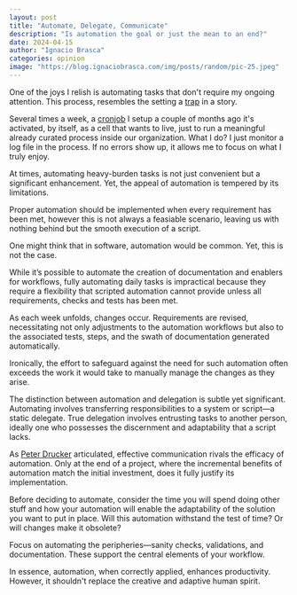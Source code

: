 ```yaml
---
layout: post
title: "Automate, Delegate, Communicate"
description: "Is automation the goal or just the mean to an end?"
date: 2024-04-15
author: "Ignacio Brasca"
categories: opinion
image: "https://blog.ignaciobrasca.com/img/posts/random/pic-25.jpeg"
---
```


One of the joys I relish is automating tasks that don't require my ongoing attention. This process, resembles the setting a [trap](https://en.wikipedia.org/wiki/Deathtrap_(plot_device)) in a story.

Several times a week, a [cronjob](https://en.wikipedia.org/wiki/Cron) I setup a couple of months ago it's activated, by itself, as a cell that wants to live, just to run a meaningful already curated process inside our organization. What I do? I just monitor a log file in the process. If no errors show up, it allows me to focus on what I truly enjoy.

At times, automating heavy-burden tasks is not just convenient but a significant enhancement. Yet, the appeal of automation is tempered by its limitations.

Proper automation should be implemented when every requirement has been met, however this is not always a feasiable scenario, leaving us with nothing behind but the smooth execution of a script. 

One might think that in software, automation would be common. Yet, this is not the case.

While it’s possible to automate the creation of documentation and enablers for workflows, fully automating daily tasks is impractical because they require a flexibility that scripted automation cannot provide unless all requirements, checks and tests has been met.

As each week unfolds, changes occur. Requirements are revised, necessitating not only adjustments to the automation workflows but also to the associated tests, steps, and the swath of documentation generated automatically.

Ironically, the effort to safeguard against the need for such automation often exceeds the work it would take to manually manage the changes as they arise.

The distinction between automation and delegation is subtle yet significant. Automating involves transferring responsibilities to a system or script—a static delegate. True delegation involves entrusting tasks to another person, ideally one who possesses the discernment and adaptability that a script lacks.

As [Peter Drucker](https://hbr.org/2002/08/the-discipline-of-innovation) articulated, effective communication rivals the efficacy of automation. Only at the end of a project, where the incremental benefits of automation match the initial investment, does it fully justify its implementation.

Before deciding to automate, consider the time you will spend doing other stuff and how your automation will enable the adaptability of the solution you want to put in place. Will this automation withstand the test of time? Or will changes make it obsolete?

Focus on automating the peripheries—sanity checks, validations, and documentation. These support the central elements of your workflow.

In essence, automation, when correctly applied, enhances productivity. However, it shouldn't replace the creative and adaptive human spirit.